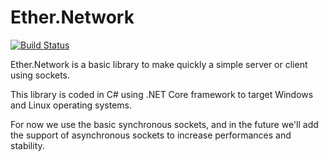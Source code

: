 # Ether.Network 

[![Build Status](https://travis-ci.org/Eastrall/Ether.Network.svg?branch=master)](https://travis-ci.org/Eastrall/Ether.Network)

Ether.Network is a basic library to make quickly a simple server or client using sockets.

This library is coded in C# using .NET Core framework to target Windows and Linux operating systems.

For now we use the basic synchronous sockets, and in the future we'll add the support of asynchronous sockets to increase performances and stability.
